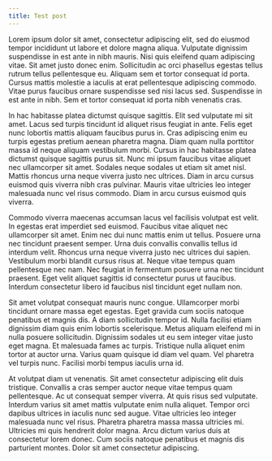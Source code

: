 ```yaml
---
title: Test post
---
```


Lorem ipsum dolor sit amet, consectetur adipiscing elit, sed do eiusmod tempor incididunt ut labore et dolore magna aliqua. Vulputate dignissim suspendisse in est ante in nibh mauris. Nisi quis eleifend quam adipiscing vitae. Sit amet justo donec enim. Sollicitudin ac orci phasellus egestas tellus rutrum tellus pellentesque eu. Aliquam sem et tortor consequat id porta. Cursus mattis molestie a iaculis at erat pellentesque adipiscing commodo. Vitae purus faucibus ornare suspendisse sed nisi lacus sed. Suspendisse in est ante in nibh. Sem et tortor consequat id porta nibh venenatis cras.

In hac habitasse platea dictumst quisque sagittis. Elit sed vulputate mi sit amet. Lacus sed turpis tincidunt id aliquet risus feugiat in ante. Felis eget nunc lobortis mattis aliquam faucibus purus in. Cras adipiscing enim eu turpis egestas pretium aenean pharetra magna. Diam quam nulla porttitor massa id neque aliquam vestibulum morbi. Cursus in hac habitasse platea dictumst quisque sagittis purus sit. Nunc mi ipsum faucibus vitae aliquet nec ullamcorper sit amet. Sodales neque sodales ut etiam sit amet nisl. Mattis rhoncus urna neque viverra justo nec ultrices. Diam in arcu cursus euismod quis viverra nibh cras pulvinar. Mauris vitae ultricies leo integer malesuada nunc vel risus commodo. Diam in arcu cursus euismod quis viverra.

Commodo viverra maecenas accumsan lacus vel facilisis volutpat est velit. In egestas erat imperdiet sed euismod. Faucibus vitae aliquet nec ullamcorper sit amet. Enim nec dui nunc mattis enim ut tellus. Posuere urna nec tincidunt praesent semper. Urna duis convallis convallis tellus id interdum velit. Rhoncus urna neque viverra justo nec ultrices dui sapien. Vestibulum morbi blandit cursus risus at. Neque vitae tempus quam pellentesque nec nam. Nec feugiat in fermentum posuere urna nec tincidunt praesent. Eget velit aliquet sagittis id consectetur purus ut faucibus. Interdum consectetur libero id faucibus nisl tincidunt eget nullam non.

Sit amet volutpat consequat mauris nunc congue. Ullamcorper morbi tincidunt ornare massa eget egestas. Eget gravida cum sociis natoque penatibus et magnis dis. A diam sollicitudin tempor id. Nulla facilisi etiam dignissim diam quis enim lobortis scelerisque. Metus aliquam eleifend mi in nulla posuere sollicitudin. Dignissim sodales ut eu sem integer vitae justo eget magna. Et malesuada fames ac turpis. Tristique nulla aliquet enim tortor at auctor urna. Varius quam quisque id diam vel quam. Vel pharetra vel turpis nunc. Facilisi morbi tempus iaculis urna id.

At volutpat diam ut venenatis. Sit amet consectetur adipiscing elit duis tristique. Convallis a cras semper auctor neque vitae tempus quam pellentesque. Ac ut consequat semper viverra. At quis risus sed vulputate. Interdum varius sit amet mattis vulputate enim nulla aliquet. Tempor orci dapibus ultrices in iaculis nunc sed augue. Vitae ultricies leo integer malesuada nunc vel risus. Pharetra pharetra massa massa ultricies mi. Ultricies mi quis hendrerit dolor magna. Arcu dictum varius duis at consectetur lorem donec. Cum sociis natoque penatibus et magnis dis parturient montes. Dolor sit amet consectetur adipiscing.
